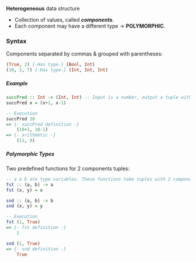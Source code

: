 **Heterogeneous** data structure
- Collection of values, called **_components_**.
- Each component may have a different type → **POLYMORPHIC**.
### Syntax
Components separated by commas & grouped with parentheses:
``` Haskell
(True, 2) {-Has type-} (Bool, Int)
(10, 2, 7) {-Has type-} (Int, Int, Int)
```
##### Example
```haskell
succPred :: Int -> (Int, Int) -- Input is a number, output a tuple with 2 integers
succPred x = (x+1, x-1)

-- Execution
succPred 10 
=> {- succPred definition -}
	(10+1, 10-1)
=> {- arithmetic -}
	(11, 9)
```

##### Polymorphic Types
Two predefined functions for 2 components tuples:
``` Haskell
-- a & b are type variables. These functions take tuples with 2 components of any type.
fst :: (a, b) -> a
fst (x, y) = x

snd :: (a, b) -> b
snd (x, y) = y

-- Execution
fst (1, True)
=> {- fst definition -}
	1

snd (1, True)
=> {- snd definition -}
	True
```
